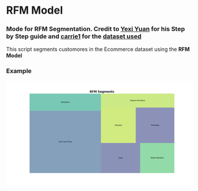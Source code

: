 # RFM Model 
### Mode for RFM Segmentation. Credit to [Yexi Yuan](https://towardsdatascience.com/@blaizh) for his Step by Step guide and [carrie1](https://www.kaggle.com/carrie1) for the [dataset used](https://www.kaggle.com/carrie1/ecommerce-data)


This script segments customores in the Ecommerce dataset using the **RFM Model** 

### Example
![Output Example](docs/RFM_Square.png)
